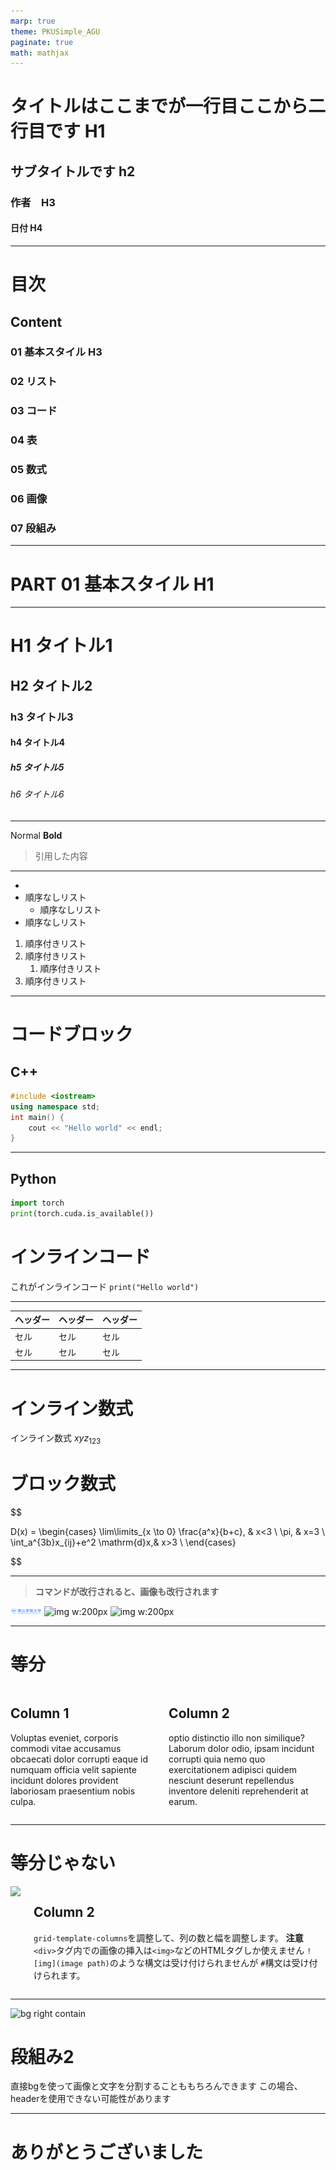 ```yaml
---
marp: true
theme: PKUSimple_AGU
paginate: true
math: mathjax
---
```

<!-- 
_class: title 
_paginate: false
-->
# タイトルはここまでが一行目ここから二行目です H1
<!-- # ここにタイトルを入力してください。 -->
## サブタイトルです  h2
### 作者　H3
#### 日付 H4

---
<!-- 
_class: content
_paginate: false 
-->
# 目次
## Content 
### **01** 基本スタイル H3
### **02** リスト
### **03** コード
### **04** 表
### **05** 数式
### **06** 画像
### **07** 段組み

---
<!-- _class: chapter-->
# **PART 01** 基本スタイル H1

---
<!-- _header: headerでタイトルを追加-->
# H1 タイトル1
## H2 タイトル2
### h3 タイトル3
#### h4 タイトル4
##### h5 タイトル5
###### h6 タイトル6


---
<!-- _header: headerでタイトルを追加-->
Normal
**Bold**

> 引用した内容

<!-- _footer: footerで参考文献などを追加 -->

---
<!-- _header: リスト-->

- 
- 順序なしリスト
  - 順序なしリスト
- 順序なしリスト

1. 順序付きリスト
2. 順序付きリスト
   1. 順序付きリスト
3. 順序付きリスト
   

---
<!-- _header: コード-->
# コードブロック
## C++
```C++
#include <iostream>
using namespace std;
int main() {
    cout << "Hello world" << endl;
}
```
---
<!-- _header: コード-->
## Python
```python
import torch
print(torch.cuda.is_available())
```

# インラインコード
これがインラインコード `print("Hello world")` 


<!--_footer: footertest-->
---
<!--_header: 表-->

| ヘッダー | ヘッダー | ヘッダー |
| -------- | -------- | -------- |
| セル     | セル     | セル     |
| セル     | セル     | セル     |

---
<!--_header: 数式-->
# インライン数式
インライン数式 $xyz_{123}$
# ブロック数式

$$

D(x) = \begin{cases}
\lim\limits_{x \to 0} \frac{a^x}{b+c}, & x<3 \\
\pi, & x=3 \\
\int_a^{3b}x_{ij}+e^2 \mathrm{d}x,& x>3 \\
\end{cases} 

$$

---
<!-- _header: 画像-->
>**コマンドが改行されると、画像も改行されます**

![img h:130px](https://raw.githubusercontent.com/KuroiCc/marp-theme-PKU/master/images/PKUlogo_long_aogaku.svg) ![img w:200px](https://raw.githubusercontent.com/KuroiCc/marp-theme-PKU/master/images/kenkyu_woman_seikou.png)
![img w:200px](https://raw.githubusercontent.com/KuroiCc/marp-theme-PKU/master/images/kenkyu_woman_seikou.png)

---
<!--
_header: 段組み
_class: split
 -->
# 等分
<div class=columns>
<div>

## Column 1

Voluptas eveniet, corporis commodi vitae accusamus obcaecati dolor corrupti eaque id numquam officia velit sapiente incidunt dolores provident laboriosam praesentium nobis culpa.

</div>

<div>

## Column 2

optio distinctio illo non similique? Laborum dolor odio, ipsam incidunt corrupti quia nemo quo exercitationem adipisci quidem nesciunt deserunt repellendus inventore deleniti reprehenderit at earum.

</div>
</div>

---
<!--
_header: 段組み
_class: split
 -->
# 等分じゃない
<div class=columns style="grid-template-columns: 30% 70%">
  <div>
    <img src="https://raw.githubusercontent.com/KuroiCc/marp-theme-PKU/master/images/sample_thss_img.png" width=100% >
  </div>
  <div>

  ## Column 2
  `grid-template-columns`を調整して、列の数と幅を調整します。
  **注意** 
  `<div>`タグ内での画像の挿入は`<img>`などのHTMLタグしか使えません
  `![img](image path)`のような構文は受け付けられませんが
  `#`構文は受け付けられます。
  </div>
</div>

---
![bg right contain](https://raw.githubusercontent.com/KuroiCc/marp-theme-PKU/master/images/sample_thss_img.png)
# 段組み2
直接bgを使って画像と文字を分割することももちろんできます
この場合、headerを使用できない可能性があります

---
<!--
_class: title
_paginate: false-->
# ありがとうございました